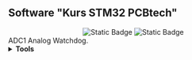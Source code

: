 <h2>Software "Kurs STM32 PCBtech"</h2>

<div id="badges" align="center">
    <img alt="Static Badge" src="https://img.shields.io/badge/Lesson%20-8%20-violet">
    <img alt="Static Badge" src="https://img.shields.io/badge/CPU%20-STM32F407VET6%20-blue">
</div>		
ADC1 Analog Watchdog.
<details><summary><b>Tools</b></summary>
<div>IDE: Segger Embedded Studio</div>
<div>Programmer: JLINK</div>
<div>Control: R10K </div>
</details>
